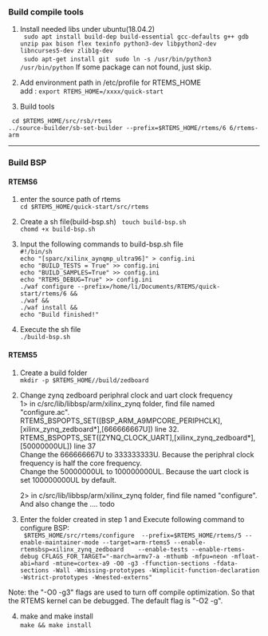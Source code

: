 ### Build compile tools
1. Install needed libs under ubuntu(18.04.2)   
   ``` sudo apt install build-dep build-essential gcc-defaults g++ gdb unzip pax bison flex texinfo python3-dev libpython2-dev libncurses5-dev zlib1g-dev```    
   ``` sudo apt-get install git```
   ``` sudo ln -s /usr/bin/python3 /usr/bin/python```
   If some package can not found, just skip.
   
2. Add environment path in /etc/profile for RTEMS_HOME   
   add :  ``` export RTEMS_HOME=/xxxx/quick-start ```     
   
3. Build tools
 
 ``` cd $RTEMS_HOME/src/rsb/rtems```   
 ``` ../source-builder/sb-set-builder --prefix=$RTEMS_HOME/rtems/6 6/rtems-arm ```     

*** 

### Build BSP 
#### RTEMS6
1. enter the source path of rtems    
  ``` cd $RTEMS_HOME/quick-start/src/rtems ```   
2. Create a sh file(build-bsp.sh)
  ``` touch build-bsp.sh```   
  ``` chomd +x build-bsp.sh ```    
3. Input the following commands to build-bsp.sh file   
 ``` #!/bin/sh   ```    
 ``` echo "[sparc/xilinx_aynqmp_ultra96]" > config.ini ```    
 ``` echo "BUILD_TESTS = True" >> config.ini ```    
 ``` echo "BUILD_SAMPLES=True" >> config.ini ```    
 ``` echo "RTEMS_DEBUG=True" >> config.ini ```    
 ``` ./waf configure --prefix=/home/li/Documents/RTEMS/quick-start/rtems/6 && ```     
 ``` ./waf && ```   
 ``` ./waf install && ```   
 ``` echo "Build finished!" ```      
  
4. Execute the sh file   
 ``` ./build-bsp.sh ```    

 
#### RTEMS5   
 1. Create a build folder   
 ``` mkdir -p $RTEMS_HOME//build/zedboard ```     
 
 2. Change zynq zedboard periphral clock and uart clock frequency   
    1> in c/src/lib/libbsp/arm/xilinx_zynq folder, find file named "configure.ac".    
       RTEMS_BSPOPTS_SET([BSP_ARM_A9MPCORE_PERIPHCLK],[xilinx_zynq_zedboard*],[666666667U])     line 32.    
       RTEMS_BSPOPTS_SET([ZYNQ_CLOCK_UART],[xilinx_zynq_zedboard*],[50000000UL])                line 37   
       Change the 666666667U to 333333333U. Because the periphral clock frequency is half the core frequency.  
       Change the 50000000UL to 100000000UL. Because the uart clock is set 100000000UL by default.
    
    2> in c/src/lib/libbsp/arm/xilinx_zynq folder, find file named "configure". 
       And also change the .... todo

 3. Enter the folder created in step 1 and Execute following command to configure BSP:   
 ``` $RTEMS_HOME/src/rtems/configure  --prefix=$RTEMS_HOME/rtems/5 --enable-maintainer-mode --target=arm-rtems5 --enable-rtemsbsp=xilinx_zynq_zedboard    --enable-tests --enable-rtems-debug CFLAGS_FOR_TARGET="-march=armv7-a -mthumb -mfpu=neon -mfloat-abi=hard -mtune=cortex-a9 -O0 -g3 -ffunction-sections -fdata-sections -Wall -Wmissing-prototypes -Wimplicit-function-declaration -Wstrict-prototypes -Wnested-externs"```    
 
 Note: the "-O0 -g3" flags are used to turn off compile optimization. So that the RTEMS kernel can be debugged. The default flag is "-O2 -g". 
   
 
 4. make and make install   
  ``` make && make install ```   
